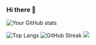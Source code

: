 ### Hi there 👋

![Your GitHub stats](https://github-readme-stats.vercel.app/api?username=Marlstergo&show_icons=true&theme=radical)

![Top Langs](https://github-readme-stats.vercel.app/api/top-langs/?username=Marlstergo&layout=compact&theme=radical)
![GitHub Streak](https://github-readme-streak-stats.herokuapp.com/?user=Marlstergo&theme=radical)
![](https://komarev.com/ghpvc/?username=Marlstergo&color=blue)

